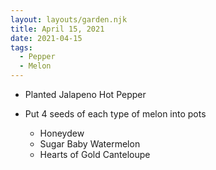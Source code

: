 ```yaml
---
layout: layouts/garden.njk
title: April 15, 2021
date: 2021-04-15
tags:
  - Pepper
  - Melon
---
```

* Planted Jalapeno Hot Pepper
* Put 4 seeds of each type of melon into pots 

  * Honeydew 
  * Sugar Baby Watermelon
  * Hearts of Gold Canteloupe